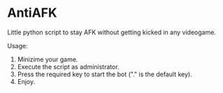 # AntiAFK
Little python script to stay AFK without getting kicked in any videogame.

Usage:
1. Minizime your game.
2. Execute the script as administrator.
3. Press the required key to start the bot ("." is the default key).
4. Enjoy.
